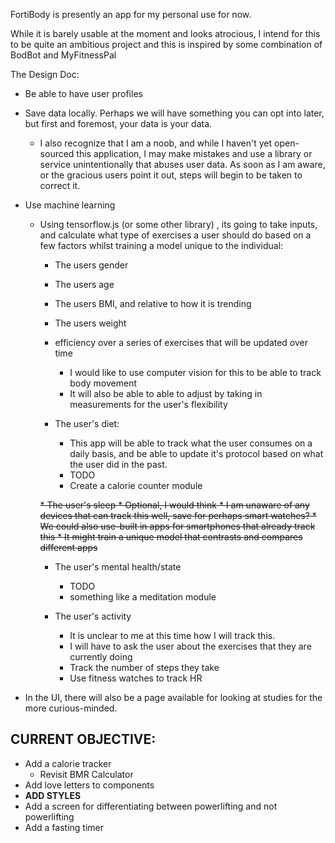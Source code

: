 FortiBody is presently an app for my personal use for now. 

While it is barely usable at the moment and looks atrocious, I intend for this to be quite an ambitious project and this is inspired by some combination of BodBot and MyFitnessPal

The Design Doc:

* Be able to have user profiles
* Save data locally. Perhaps we will have something you can opt into later, but first and foremost, your data is your data.
   * I also recognize that I am a noob, and while I haven't yet open-sourced this application, I may make mistakes and use a library or service unintentionally that abuses user data. As soon as I am aware, or the gracious users point it out, steps will begin to be taken to correct it.
  
* Use machine learning 
  * Using tensorflow.js (or some other library) , its going to take inputs, and calculate what type of exercises a user should do based on a few factors whilst training a model unique to the individual: 
    * The users gender
    * The users age 
    * The users BMI, and relative to how it is trending 
    * The users weight
    * efficiency over a series of exercises that will be updated over time
      * I would like to use computer vision for this to be able to track body movement 
      * It will also be able to able to adjust by taking in measurements for the user's flexibility 
      
    
    * The user's diet:
      * This app will be able to track what the user consumes on a daily basis, and be able to update it's protocol based on what the user did in the past.
      * TODO
       * Create a calorie counter module
      
    ~~* The user's sleep
        * Optional, I would think
          * I am unaware of any devices that can track this well, save for perhaps smart watches?
          * We could also use-built in apps for smartphones that already track this
            * It might train a unique model that contrasts and compares different apps~~
    
    * The user's mental health/state
      * TODO
       * something like a meditation module
      
    * The user's activity
      * It is unclear to me at this time how I will track this. 
      * I will have to ask the user about the exercises that they are currently doing
      * Track the number of steps they take
      * Use fitness watches to track HR
      
* In the UI, there will also be a page available for looking at studies for the more curious-minded. 

## CURRENT OBJECTIVE:
* Add a calorie tracker
  * Revisit BMR Calculator
* Add love letters to components
* **ADD STYLES** 
* Add a screen for differentiating between powerlifting and not powerlifting
* Add a fasting timer
